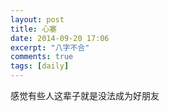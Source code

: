```yaml
---
layout: post
title: 心塞
date: 2014-09-20 17:06
excerpt: "八字不合"
comments: true
tags: [daily]
---
```

感觉有些人这辈子就是没法成为好朋友

